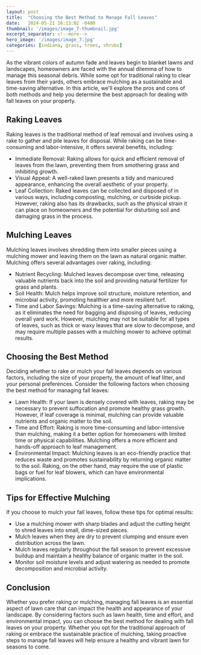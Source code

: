 ```yaml
---
layout: post
title:  "Choosing the Best Method to Manage Fall Leaves"
date:   2024-05-21 16:13:02 -0400
thumbnail: '/images/image_7-thumbnail.jpg'
excerpt_separator: <!--more-->
hero_image: '/images/image_7.jpg'
categories: [indiana, grass, trees, shrubs]
---
```

As the vibrant colors of autumn fade and leaves begin to blanket lawns and landscapes, homeowners are faced with the annual dilemma of how to manage this seasonal debris. <!--more-->While some opt for traditional raking to clear leaves from their yards, others embrace mulching as a sustainable and time-saving alternative. In this article, we'll explore the pros and cons of both methods and help you determine the best approach for dealing with fall leaves on your property.

## Raking Leaves
Raking leaves is the traditional method of leaf removal and involves using a rake to gather and pile leaves for disposal. While raking can be time-consuming and labor-intensive, it offers several benefits, including:
* Immediate Removal: Raking allows for quick and efficient removal of leaves from the lawn, preventing them from smothering grass and inhibiting growth.
* Visual Appeal: A well-raked lawn presents a tidy and manicured appearance, enhancing the overall aesthetic of your property.
* Leaf Collection: Raked leaves can be collected and disposed of in various ways, including composting, mulching, or curbside pickup.
However, raking also has its drawbacks, such as the physical strain it can place on homeowners and the potential for disturbing soil and damaging grass in the process.

## Mulching Leaves
Mulching leaves involves shredding them into smaller pieces using a mulching mower and leaving them on the lawn as natural organic matter. Mulching offers several advantages over raking, including:
* Nutrient Recycling: Mulched leaves decompose over time, releasing valuable nutrients back into the soil and providing natural fertilizer for grass and plants.
* Soil Health: Mulch helps improve soil structure, moisture retention, and microbial activity, promoting healthier and more resilient turf.
* Time and Labor Savings: Mulching is a time-saving alternative to raking, as it eliminates the need for bagging and disposing of leaves, reducing overall yard work.
However, mulching may not be suitable for all types of leaves, such as thick or waxy leaves that are slow to decompose, and may require multiple passes with a mulching mower to achieve optimal results.

## Choosing the Best Method
Deciding whether to rake or mulch your fall leaves depends on various factors, including the size of your property, the amount of leaf litter, and your personal preferences. Consider the following factors when choosing the best method for managing fall leaves:
* Lawn Health: If your lawn is densely covered with leaves, raking may be necessary to prevent suffocation and promote healthy grass growth. However, if leaf coverage is minimal, mulching can provide valuable nutrients and organic matter to the soil.
* Time and Effort: Raking is more time-consuming and labor-intensive than mulching, making it a better option for homeowners with limited time or physical capabilities. Mulching offers a more efficient and hands-off approach to leaf management.
* Environmental Impact: Mulching leaves is an eco-friendly practice that reduces waste and promotes sustainability by returning organic matter to the soil. Raking, on the other hand, may require the use of plastic bags or fuel for leaf blowers, which can have environmental implications.

## Tips for Effective Mulching
If you choose to mulch your fall leaves, follow these tips for optimal results:
* Use a mulching mower with sharp blades and adjust the cutting height to shred leaves into small, dime-sized pieces.
* Mulch leaves when they are dry to prevent clumping and ensure even distribution across the lawn.
* Mulch leaves regularly throughout the fall season to prevent excessive buildup and maintain a healthy balance of organic matter in the soil.
* Monitor soil moisture levels and adjust watering as needed to promote decomposition and microbial activity.

## Conclusion
Whether you prefer raking or mulching, managing fall leaves is an essential aspect of lawn care that can impact the health and appearance of your landscape. By considering factors such as lawn health, time and effort, and environmental impact, you can choose the best method for dealing with fall leaves on your property. Whether you opt for the traditional approach of raking or embrace the sustainable practice of mulching, taking proactive steps to manage fall leaves will help ensure a healthy and vibrant lawn for seasons to come.
